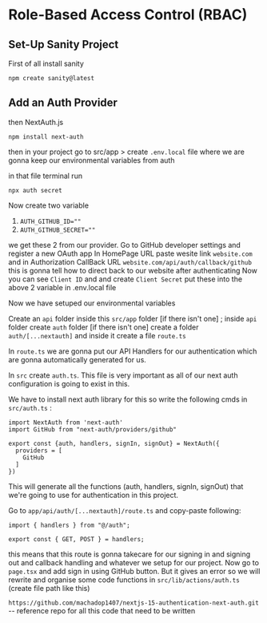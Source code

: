 #  Role-Based Access Control (RBAC)

## Set-Up Sanity Project
First of all install sanity 

`npm create sanity@latest`

## Add an Auth Provider
then NextAuth.js

`npm install next-auth`

then in your project go to src/app > create `.env.local` file where we are gonna keep our environmental variables from auth

in that file terminal run

`npx auth secret`

Now create two variable
1. `AUTH_GITHUB_ID=""`
2. `AUTH_GITHUB_SECRET=""`

we get these 2 from our provider. Go to GitHub developer settings and register a new OAuth app
In HomePage URL paste wesite link `website.com` and in Authorization CallBack URL `website.com/api/auth/callback/github` this is gonna tell how to direct back to our website after authenticating
Now you can see `Client ID` and and create `Client Secret` put these into the above 2 variable in .env.local file

Now we have setuped our environmental variables

Create an `api` folder inside this `src/app` folder [if there isn't one] ; inside `api` folder create `auth` folder [if there isn't one]
create a folder `auth/[...nextauth]` and inside it create a file `route.ts`

In `route.ts` we are gonna put our API Handlers for our authentication which are gonna automatically generated for us.

In `src` create `auth.ts`. This file is very important as all of our next auth configuration is going to exist in this.

We have to install next auth library for this so write the following cmds in `src/auth.ts` :
```
import NextAuth from 'next-auth'
import GitHub from "next-auth/providers/github"

export const {auth, handlers, signIn, signOut} = NextAuth({
  providers = [
    GitHub
  ]
})
```
This will generate all the functions (auth, handlers, signIn, signOut) that we're going to use for authentication in this project.

Go to `app/api/auth/[...nextauth]/route.ts` and copy-paste following:
```
import { handlers } from "@/auth";

export const { GET, POST } = handlers;
```
this means that this route is gonna takecare for our signing in and signing out and callback handling and whatever we setup for our project.
Now go to `page.tsx` and add sign in using GitHub button.
But it gives an error so we will rewrite and organise some code functions in `src/lib/actions/auth.ts` (create file path like this)

`https://github.com/machadop1407/nextjs-15-authentication-next-auth.git` -- reference repo for all this code that need to be written
